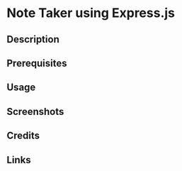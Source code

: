 # Note Taker using Express.js

## Description

## Prerequisites

## Usage

## Screenshots

## Credits

## Links
